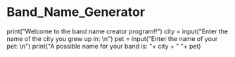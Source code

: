 # Band_Name_Generator

print("Welcome to the band name creator program!!")
city = input("Enter the name of the city you grew up in: \n")
pet = input("Enter the name of your pet: \n")
print("A possible name for your band is: "+ city + " "+ pet)
